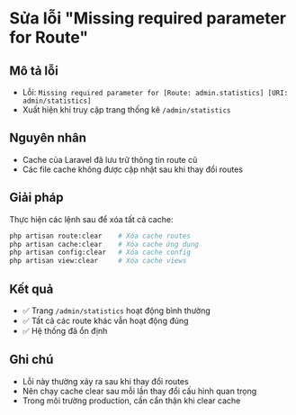 # Sửa lỗi "Missing required parameter for Route"

## Mô tả lỗi
- Lỗi: `Missing required parameter for [Route: admin.statistics] [URI: admin/statistics]`
- Xuất hiện khi truy cập trang thống kê `/admin/statistics`

## Nguyên nhân
- Cache của Laravel đã lưu trữ thông tin route cũ
- Các file cache không được cập nhật sau khi thay đổi routes

## Giải pháp
Thực hiện các lệnh sau để xóa tất cả cache:

```bash
php artisan route:clear    # Xóa cache routes
php artisan cache:clear    # Xóa cache ứng dụng
php artisan config:clear   # Xóa cache config
php artisan view:clear     # Xóa cache views
```

## Kết quả
- ✅ Trang `/admin/statistics` hoạt động bình thường
- ✅ Tất cả các route khác vẫn hoạt động đúng
- ✅ Hệ thống đã ổn định

## Ghi chú
- Lỗi này thường xảy ra sau khi thay đổi routes
- Nên chạy cache clear sau mỗi lần thay đổi cấu hình quan trọng
- Trong môi trường production, cần cẩn thận khi clear cache
